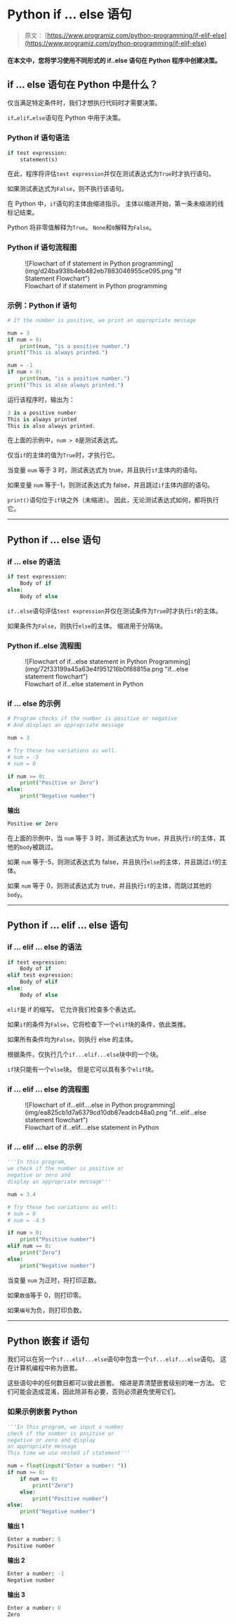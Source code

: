 # Python if ... else 语句

> 原文： [https://www.programiz.com/python-programming/if-elif-else](https://www.programiz.com/python-programming/if-elif-else)

#### 在本文中，您将学习使用不同形式的 if..else 语句在 Python 程序中创建决策。

## if ... else 语句在 Python 中是什么？

仅当满足特定条件时，我们才想执行代码时才需要决策。

`if…elif…else`语句在 Python 中用于决策。

### Python if 语句语法

```py
if test expression:
    statement(s)
```

在此，程序将评估`test expression`并仅在测试表达式为`True`时才执行语句。

如果测试表达式为`False`，则不执行该语句。

在 Python 中，`if`语句的主体由缩进指示。 主体以缩进开始，第一条未缩进的线标记结束。

Python 将非零值解释为`True`。 `None`和`0`解释为`False`。

### Python if 语句流程图

<figure>![Flowchart of if statement in Python programming](img/d24ba938b4eb482eb7883046955ce095.png "If Statement Flowchart")

<figcaption>Flowchart of if statement in Python programming</figcaption>

</figure>

### 示例：Python if 语句

```py
# If the number is positive, we print an appropriate message

num = 3
if num > 0:
    print(num, "is a positive number.")
print("This is always printed.")

num = -1
if num > 0:
    print(num, "is a positive number.")
print("This is also always printed.")
```

运行该程序时，输出为：

```py
3 is a positive number
This is always printed
This is also always printed.
```

在上面的示例中，`num > 0`是测试表达式。

仅当`if`的主体的值为`True`时，才执行它。

当变量 `num` 等于 3 时，测试表达式为 true，并且执行`if`主体内的语句。

如果变量 `num` 等于-1，则测试表达式为 false，并且跳过`if`主体内部的语句。

`print()`语句位于`if`块之外（未缩进）。 因此，无论测试表达式如何，都将执行它。

* * *

## Python if ... else 语句

### if ... else 的语法

```py
if test expression:
    Body of if
else:
    Body of else
```

`if..else`语句评估`test expression`并仅在测试条件为`True`时才执行`if`的主体。

如果条件为`False`，则执行`else`的主体。 缩进用于分隔块。

### Python if..else 流程图

<figure>![Flowchart of if...else statement in Python Programming](img/72f33199a45a63e4f951216b0f88815a.png "if...else statement flowchart")

<figcaption>Flowchart of if...else statement in Python</figcaption>

</figure>

### if ... else 的示例

```py
# Program checks if the number is positive or negative
# And displays an appropriate message

num = 3

# Try these two variations as well. 
# num = -5
# num = 0

if num >= 0:
    print("Positive or Zero")
else:
    print("Negative number")
```

**输出**

```py
Positive or Zero
```

在上面的示例中，当 `num` 等于 3 时，测试表达式为 true，并且执行`if`的主体，其他的`body`被跳过。

如果 `num` 等于-5，则测试表达式为 false，并且执行`else`的主体，并且跳过`if`的主体。

如果 `num` 等于 0，则测试表达式为 true，并且执行`if`的主体，而跳过其他的`body`。

* * *

## Python if ... elif ... else 语句

### if ... elif ... else 的语法

```py
if test expression:
    Body of if
elif test expression:
    Body of elif
else: 
    Body of else
```

`elif`是 if 的缩写。 它允许我们检查多个表达式。

如果`if`的条件为`False`，它将检查下一个`elif`块的条件，依此类推。

如果所有条件均为`False`，则执行 else 的主体。

根据条件，仅执行几个`if...elif...else`块中的一个块。

`if`块只能有一个`else`块。 但是它可以具有多个`elif`块。

### if ... elif ... else 的流程图

<figure>![Flowchart of if...elif....else in Python programming](img/ea825cb1d7a6379cd10db87eadcb48a0.png "if...elif...else statement flowchart")

<figcaption>Flowchart of if...elif....else statement in Python</figcaption>

</figure>

### if ... elif ... else 的示例

```py
'''In this program, 
we check if the number is positive or
negative or zero and 
display an appropriate message'''

num = 3.4

# Try these two variations as well:
# num = 0
# num = -4.5

if num > 0:
    print("Positive number")
elif num == 0:
    print("Zero")
else:
    print("Negative number")
```

当变量 `num` 为正时，将打印<samp>正数</samp>。

如果`数值`等于 0，则打印<samp>零</samp>。

如果`编号`为负，则打印<samp>负数</samp>。

* * *

## Python 嵌套 if 语句

我们可以在另一个`if...elif...else`语句中包含一个`if...elif...else`语句。 这在计算机编程中称为嵌套。

这些语句中的任何数目都可以彼此嵌套。 缩进是弄清楚嵌套级别的唯一方法。 它们可能会造成混淆，因此除非有必要，否则必须避免使用它们。

### 如果示例嵌套 Python

```py
'''In this program, we input a number
check if the number is positive or
negative or zero and display
an appropriate message
This time we use nested if statement'''

num = float(input("Enter a number: "))
if num >= 0:
    if num == 0:
        print("Zero")
    else:
        print("Positive number")
else:
    print("Negative number")
```

**输出 1**

```py
Enter a number: 5
Positive number
```

**输出 2**

```py
Enter a number: -1
Negative number
```

**输出 3**

```py
Enter a number: 0
Zero
```